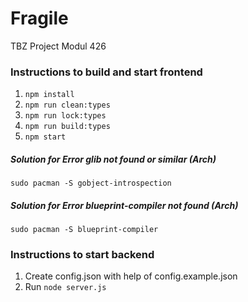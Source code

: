 # Fragile
TBZ Project Modul 426

### Instructions to build and start frontend
1. ```npm install```
1. ```npm run clean:types```
1. ```npm run lock:types```
1. ```npm run build:types```
1. ```npm start```

##### Solution for Error glib not found or similar (Arch)
```sudo pacman -S gobject-introspection```

##### Solution for Error blueprint-compiler not found (Arch)
```sudo pacman -S blueprint-compiler```

### Instructions to start backend
1. Create config.json with help of config.example.json
1. Run ```node server.js```
